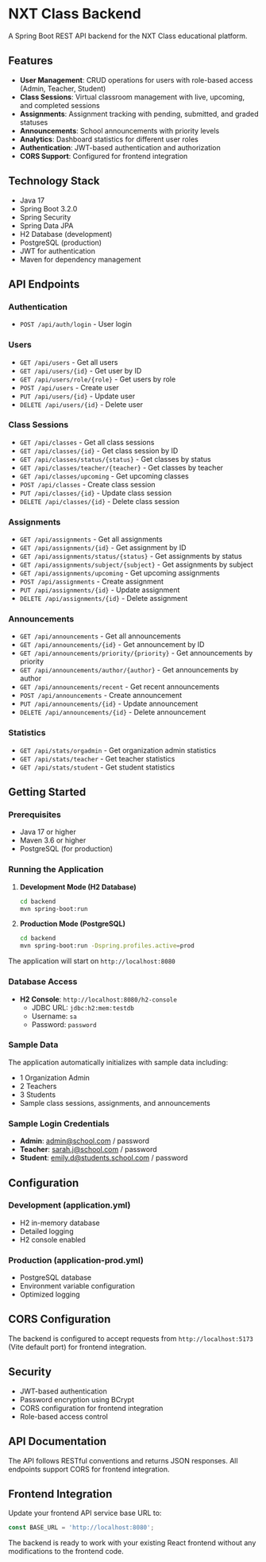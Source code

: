 # NXT Class Backend

A Spring Boot REST API backend for the NXT Class educational platform.

## Features

- **User Management**: CRUD operations for users with role-based access (Admin, Teacher, Student)
- **Class Sessions**: Virtual classroom management with live, upcoming, and completed sessions
- **Assignments**: Assignment tracking with pending, submitted, and graded statuses
- **Announcements**: School announcements with priority levels
- **Analytics**: Dashboard statistics for different user roles
- **Authentication**: JWT-based authentication and authorization
- **CORS Support**: Configured for frontend integration

## Technology Stack

- Java 17
- Spring Boot 3.2.0
- Spring Security
- Spring Data JPA
- H2 Database (development)
- PostgreSQL (production)
- JWT for authentication
- Maven for dependency management

## API Endpoints

### Authentication
- `POST /api/auth/login` - User login

### Users
- `GET /api/users` - Get all users
- `GET /api/users/{id}` - Get user by ID
- `GET /api/users/role/{role}` - Get users by role
- `POST /api/users` - Create user
- `PUT /api/users/{id}` - Update user
- `DELETE /api/users/{id}` - Delete user

### Class Sessions
- `GET /api/classes` - Get all class sessions
- `GET /api/classes/{id}` - Get class session by ID
- `GET /api/classes/status/{status}` - Get classes by status
- `GET /api/classes/teacher/{teacher}` - Get classes by teacher
- `GET /api/classes/upcoming` - Get upcoming classes
- `POST /api/classes` - Create class session
- `PUT /api/classes/{id}` - Update class session
- `DELETE /api/classes/{id}` - Delete class session

### Assignments
- `GET /api/assignments` - Get all assignments
- `GET /api/assignments/{id}` - Get assignment by ID
- `GET /api/assignments/status/{status}` - Get assignments by status
- `GET /api/assignments/subject/{subject}` - Get assignments by subject
- `GET /api/assignments/upcoming` - Get upcoming assignments
- `POST /api/assignments` - Create assignment
- `PUT /api/assignments/{id}` - Update assignment
- `DELETE /api/assignments/{id}` - Delete assignment

### Announcements
- `GET /api/announcements` - Get all announcements
- `GET /api/announcements/{id}` - Get announcement by ID
- `GET /api/announcements/priority/{priority}` - Get announcements by priority
- `GET /api/announcements/author/{author}` - Get announcements by author
- `GET /api/announcements/recent` - Get recent announcements
- `POST /api/announcements` - Create announcement
- `PUT /api/announcements/{id}` - Update announcement
- `DELETE /api/announcements/{id}` - Delete announcement

### Statistics
- `GET /api/stats/orgadmin` - Get organization admin statistics
- `GET /api/stats/teacher` - Get teacher statistics
- `GET /api/stats/student` - Get student statistics

## Getting Started

### Prerequisites

- Java 17 or higher
- Maven 3.6 or higher
- PostgreSQL (for production)

### Running the Application

1. **Development Mode (H2 Database)**
   ```bash
   cd backend
   mvn spring-boot:run
   ```

2. **Production Mode (PostgreSQL)**
   ```bash
   cd backend
   mvn spring-boot:run -Dspring.profiles.active=prod
   ```

The application will start on `http://localhost:8080`

### Database Access

- **H2 Console**: `http://localhost:8080/h2-console`
  - JDBC URL: `jdbc:h2:mem:testdb`
  - Username: `sa`
  - Password: `password`

### Sample Data

The application automatically initializes with sample data including:
- 1 Organization Admin
- 2 Teachers
- 3 Students
- Sample class sessions, assignments, and announcements

### Sample Login Credentials

- **Admin**: admin@school.com / password
- **Teacher**: sarah.j@school.com / password
- **Student**: emily.d@students.school.com / password

## Configuration

### Development (application.yml)
- H2 in-memory database
- Detailed logging
- H2 console enabled

### Production (application-prod.yml)
- PostgreSQL database
- Environment variable configuration
- Optimized logging

## CORS Configuration

The backend is configured to accept requests from `http://localhost:5173` (Vite default port) for frontend integration.

## Security

- JWT-based authentication
- Password encryption using BCrypt
- CORS configuration for frontend integration
- Role-based access control

## API Documentation

The API follows RESTful conventions and returns JSON responses. All endpoints support CORS for frontend integration.

## Frontend Integration

Update your frontend API service base URL to:
```typescript
const BASE_URL = 'http://localhost:8080';
```

The backend is ready to work with your existing React frontend without any modifications to the frontend code.
